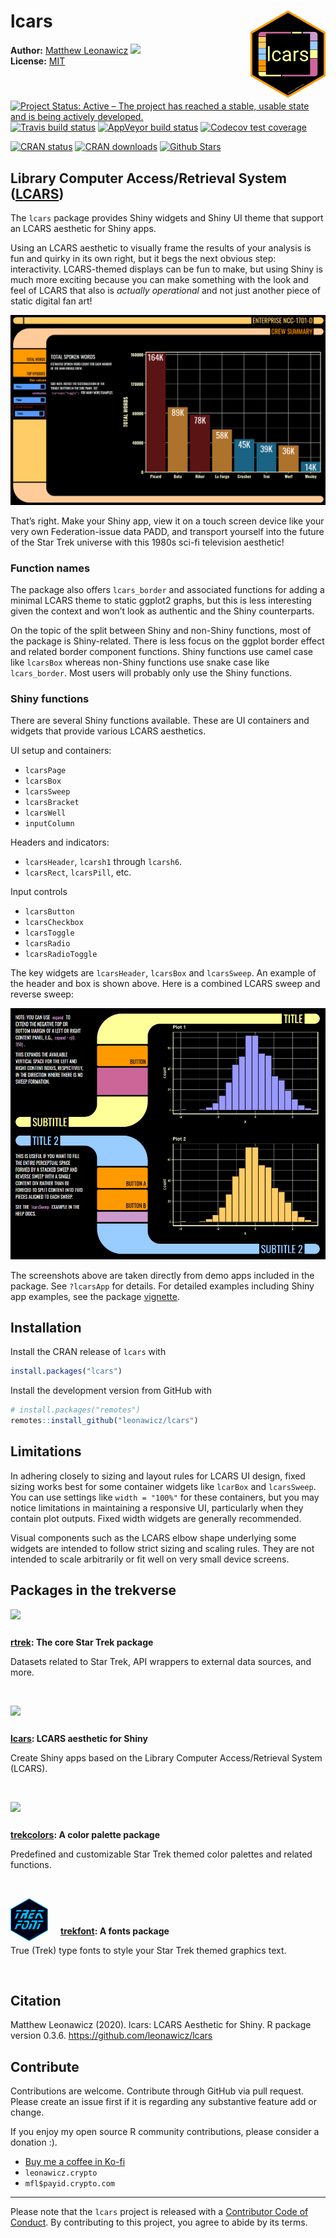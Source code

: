 
<!-- README.md is generated from README.Rmd. Please edit that file -->

# lcars <img src="man/figures/logo.png" style="margin-left:10px;margin-bottom:5px;" width="120" align="right">

**Author:** [Matthew Leonawicz](https://leonawicz.github.io/blog/)
<a href="https://orcid.org/0000-0001-9452-2771" target="orcid.widget">
<image class="orcid" src="https://members.orcid.org/sites/default/files/vector_iD_icon.svg" height="16"></a>
<br/> **License:** [MIT](https://opensource.org/licenses/MIT)<br/>

[![Project Status: Active – The project has reached a stable, usable
state and is being actively
developed.](http://www.repostatus.org/badges/latest/active.svg)](http://www.repostatus.org/#active)
[![Travis build
status](https://travis-ci.org/leonawicz/lcars.svg?branch=master)](https://travis-ci.org/leonawicz/lcars)
[![AppVeyor build
status](https://ci.appveyor.com/api/projects/status/github/leonawicz/lcars?branch=master&svg=true)](https://ci.appveyor.com/project/leonawicz/lcars)
[![Codecov test
coverage](https://codecov.io/gh/leonawicz/lcars/branch/master/graph/badge.svg)](https://codecov.io/gh/leonawicz/lcars?branch=master)

[![CRAN
status](http://www.r-pkg.org/badges/version/lcars)](https://cran.r-project.org/package=lcars)
[![CRAN
downloads](http://cranlogs.r-pkg.org/badges/grand-total/lcars)](https://cran.r-project.org/package=lcars)
[![Github
Stars](https://img.shields.io/github/stars/leonawicz/lcars.svg?style=social&label=Github)](https://github.com/leonawicz/lcars)

## Library Computer Access/Retrieval System ([LCARS](https://en.wikipedia.org/wiki/LCARS))

The `lcars` package provides Shiny widgets and Shiny UI theme that
support an LCARS aesthetic for Shiny apps.

Using an LCARS aesthetic to visually frame the results of your analysis
is fun and quirky in its own right, but it begs the next obvious step:
interactivity. LCARS-themed displays can be fun to make, but using Shiny
is much more exciting because you can make something with the look and
feel of LCARS that also is *actually operational* and not just another
piece of static digital fan art\!

![](man/figures/README-banner.png)

That’s right. Make your Shiny app, view it on a touch screen device like
your very own Federation-issue data PADD, and transport yourself into
the future of the Star Trek universe with this 1980s sci-fi television
aesthetic\!

### Function names

The package also offers `lcars_border` and associated functions for
adding a minimal LCARS theme to static ggplot2 graphs, but this is less
interesting given the context and won’t look as authentic and the Shiny
counterparts.

On the topic of the split between Shiny and non-Shiny functions, most of
the package is Shiny-related. There is less focus on the ggplot border
effect and related border component functions. Shiny functions use camel
case like `lcarsBox` whereas non-Shiny functions use snake case like
`lcars_border`. Most users will probably only use the Shiny functions.

### Shiny functions

There are several Shiny functions available. These are UI containers and
widgets that provide various LCARS aesthetics.

UI setup and containers:

  - `lcarsPage`
  - `lcarsBox`
  - `lcarsSweep`
  - `lcarsBracket`
  - `lcarsWell`
  - `inputColumn`

Headers and indicators:

  - `lcarsHeader`, `lcarsh1` through `lcarsh6`.
  - `lcarsRect`, `lcarsPill`, etc.

Input controls

  - `lcarsButton`
  - `lcarsCheckbox`
  - `lcarsToggle`
  - `lcarsRadio`
  - `lcarsRadioToggle`

The key widgets are `lcarsHeader`, `lcarsBox` and `lcarsSweep`. An
example of the header and box is shown above. Here is a combined LCARS
sweep and reverse sweep:

![](man/figures/README-sweep.png)

The screenshots above are taken directly from demo apps included in the
package. See `?lcarsApp` for details. For detailed examples including
Shiny app examples, see the package
[vignette](https://leonawicz.github.io/lcars/articles/lcars.html).

## Installation

Install the CRAN release of `lcars` with

``` r
install.packages("lcars")
```

Install the development version from GitHub with

``` r
# install.packages("remotes")
remotes::install_github("leonawicz/lcars")
```

## Limitations

In adhering closely to sizing and layout rules for LCARS UI design,
fixed sizing works best for some container widgets like `lcarBox` and
`lcarsSweep`. You can use settings like `width = "100%"` for these
containers, but you may notice limitations in maintaining a responsive
UI, particularly when they contain plot outputs. Fixed width widgets are
generally recommended.

Visual components such as the LCARS elbow shape underlying some widgets
are intended to follow strict sizing and scaling rules. They are not
intended to scale arbitrarily or fit well on very small device screens.

## Packages in the trekverse

<div class="row">

<div class="col-sm-2">

<a href="https://github.com/leonawicz/rtrek"><img src="https://raw.githubusercontent.com/leonawicz/rtrek/master/man/figures/logo.png" style="margin-right:20px;margin-bottom:0;" width="60" align="left"></a>

</div>

<div class="col-sm-10">

<h4 style="padding:30px 0 0 0;margin-top:5px;margin-bottom:5px;">

<a href="https://github.com/leonawicz/rtrek">rtrek</a>: The core Star
Trek package

</h4>

Datasets related to Star Trek, API wrappers to external data sources,
and more.

</div>

</div>

<br/>

<div class="row">

<div class="col-sm-2">

<a href="https://github.com/leonawicz/lcars"><img src="https://raw.githubusercontent.com/leonawicz/lcars/master/man/figures/logo.png" style="margin-right:20px;margin-bottom:0;" width="60" align="left"></a>

</div>

<div class="col-sm-10">

<h4 style="padding:30px 0 0 0;margin-top:5px;margin-bottom:5px;">

<a href="https://github.com/leonawicz/lcars">lcars</a>: LCARS aesthetic
for Shiny

</h4>

Create Shiny apps based on the Library Computer Access/Retrieval System
(LCARS).

</div>

</div>

<br/>

<div class="row">

<div class="col-sm-2">

<a href="https://github.com/leonawicz/trekcolors"><img src="https://raw.githubusercontent.com/leonawicz/trekcolors/master/man/figures/logo.png" style="margin-right:20px;margin-bottom:0;" width="60" align="left"></a>

</div>

<div class="col-sm-10">

<h4 style="padding:30px 0 0 0;margin-top:5px;margin-bottom:5px;">

<a href="https://github.com/leonawicz/trekcolors">trekcolors</a>: A
color palette package

</h4>

Predefined and customizable Star Trek themed color palettes and related
functions.

</div>

</div>

<br/>

<div class="row">

<div class="col-sm-2">

<a href="https://github.com/leonawicz/trekfont"><img src="https://raw.githubusercontent.com/leonawicz/trekfont/master/man/figures/logo.png" style="margin-right:20px;margin-bottom:0;" width="60" align="left"></a>

</div>

<div class="col-sm-10">

<h4 style="padding:30px 0 0 0;margin-top:5px;margin-bottom:5px;">

<a href="https://github.com/leonawicz/trekfont">trekfont</a>: A fonts
package

</h4>

True (Trek) type fonts to style your Star Trek themed graphics text.

</div>

</div>

<br>

## Citation

Matthew Leonawicz (2020). lcars: LCARS Aesthetic for Shiny. R package
version 0.3.6. <https://github.com/leonawicz/lcars>

## Contribute

Contributions are welcome. Contribute through GitHub via pull request.
Please create an issue first if it is regarding any substantive feature
add or change.

If you enjoy my open source R community contributions, please consider a
donation :).

  - [Buy me a coffee in Ko-fi](https://ko-fi.com/leonawicz)
  - `leonawicz.crypto`
  - `mfl$payid.crypto.com`

-----

Please note that the `lcars` project is released with a [Contributor
Code of
Conduct](https://github.com/leonawicz/lcars/blob/master/CODE_OF_CONDUCT.md).
By contributing to this project, you agree to abide by its terms.
